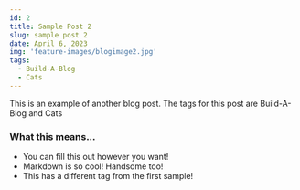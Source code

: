 ```yaml
---
id: 2
title: Sample Post 2
slug: sample post 2
date: April 6, 2023
img: 'feature-images/blogimage2.jpg'
tags:
  - Build-A-Blog
  - Cats
---
```


This is an example of another blog post. The tags for this post are Build-A-Blog and Cats

<!--more-->

### What this means...

- You can fill this out however you want!
- Markdown is so cool! Handsome too!
- This has a different tag from the first sample!
